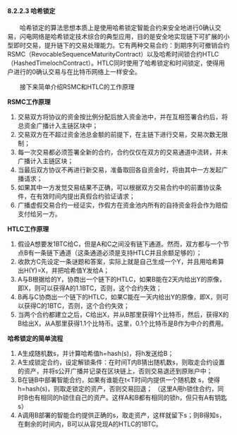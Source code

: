 #### 8.2.2.3 哈希锁定
&emsp;&emsp;哈希锁定的算法思想本质上是使用哈希锁定智能合约来安全地进行0确认交易，闪电网络是哈希锁定技术综合的典型应用，目的是安全地实现链下可扩展的小型即时交易，提升链下的交易处理能力。它有两种交易合约：到期序列可撤销合约RSMC（RevocableSequenceMaturityContract）以及哈希时间锁合约HTLC（HashedTimelochContract）。HTLC同时使用了哈希锁定和时间锁定，使得用户进行的0确认交易与在比特币网络上一样安全。

&emsp;&emsp;接下来简单介绍RSMC和HTLC的工作原理

**RSMC工作原理**

1. 交易双方将协议的资金按比例分配后放入资金池中，并在互相签署合约后，将总资金广播计入主链区块中；
2. 交易双方在不超过资金池总金额的前提下，在主链下进行交易，交易次数无限制；
3. 每一次交易都必须签署全新的合约，合约仅仅在双方的交易通道中流转，并未广播计入主链区块；
4. 当最后双方协议不再进行新交易，准备取回各自资金时，将由其中一方发起广播请求；
5. 如果其中一方发觉交易结果不正确，可以根据双方交易合约中的前置协议条件，在有效时间内提出真假合约验证请求；
6. 广播虚假交易合约一经证实，作假方在资金池内所有的自持资金将会作为赔偿支付给另一方。

**HTLC工作原理**

1. 假设A想要发1BTC给C，但是A和C之间没有链下通道。然而，双方都与一个节点B有一条链下通道（这条通道必须是支持HTLC并且余额足够的）；
2. 收款方C先设定一条谜题和答案，实际上就是自己生成一个Y，并且用哈希算出H(Y)=X，并把哈希值Y发给A；
3. A与B根据给的Y，协商出一个链下的HTLC，如果B能在2天内给出Y的原像，即X，则可以获得A的1.1BTC，否则，这个合约失效；
4. B再与C协商出一个链下的HTLC，如果C能在一天内给出Y的原像，即X，则可以获得C的1BTC，否则，这个合约失效；
5. 当两个合约都建立之后，C给出X，并从B那里获得1个比特币，然后，获得X的B给出X，从A那里获得1.1个比特币。这里，0.1个比特币是B作为中介的费用。

**哈希锁定的简单流程**

1. A生成随机数s，并计算哈希值h=hash(s)，将h发送给B；
2. A生成锁定合约，设定解锁条件：在时间T内B猜出随机数s，则取走合约设置的资产，并将s公开广播并记录在区块链上，否则交易退还到原账户中；
3. B在链B中部署智能合约，如果有谁能在t<T时间内提供一个随机数 s，使得h=hash(s)，则取走锁定的资产，否则交易回退；
（这里A用h锁住合约，同时B也有相同的h锁住自己的资产。这样A和B都有相同的锁h，但只有A有钥匙s）
4. A调用B部署的智能合约提供正确的s，取走资产，这样就留下s；则B得知s，在剩余的时间内，B可以从容兑现A的HTLC的1BTC。